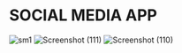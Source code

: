 # SOCIAL MEDIA APP
![sm1](https://github.com/subashini51/Social-Media-App/assets/148181658/99e32cdc-8870-4447-82f6-c1e7c1b00dba)
![Screenshot (111)](https://github.com/subashini51/Social-Media-App/assets/148181658/8ecf64ba-3369-4bf4-a17d-79208517c831)
![Screenshot (110)](https://github.com/subashini51/Social-Media-App/assets/148181658/040dd2ca-4f46-4ea1-8877-a1847fe2684f)


